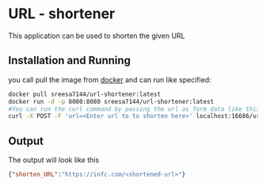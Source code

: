 # URL - shortener
This application can be used to shorten the given URL

## Installation and Running

you call pull the image from [docker](https://hub.docker.com/repository/docker/sreesa7144/url-shortener) and can run like specified:
```bash
docker pull sreesa7144/url-shortener:latest
docker run -d -p 8080:8080 sreesa7144/url-shortener:latest
#You can run the curl command by passing the url as form data like this
curl -X POST -F 'url=<Enter url to to shorten here>' localhost:16686/url
```

## Output
The output will look like this
```json
{"shorten_URL":"https://infc.com/<shortened-url>"}
```
